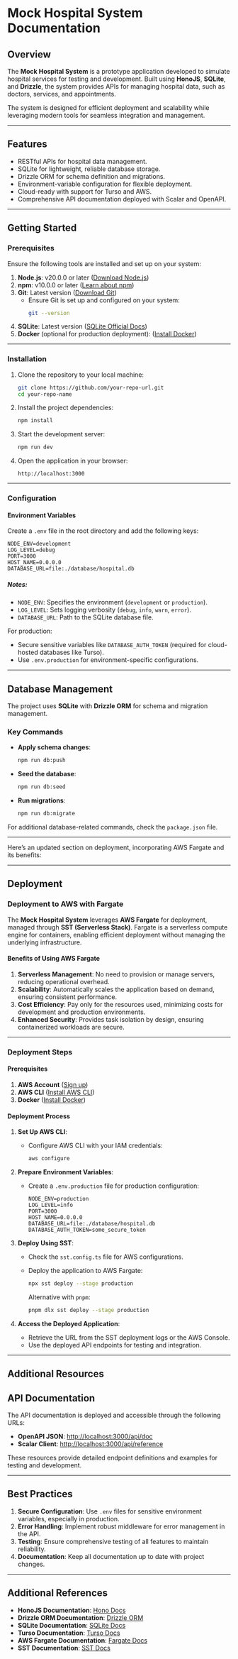 # Mock Hospital System Documentation

## Overview

The **Mock Hospital System** is a prototype application developed to simulate hospital services for testing and development. Built using **HonoJS**, **SQLite**, and **Drizzle**, the system provides APIs for managing hospital data, such as doctors, services, and appointments.

The system is designed for efficient deployment and scalability while leveraging modern tools for seamless integration and management.

---

## Features

- RESTful APIs for hospital data management.
- SQLite for lightweight, reliable database storage.
- Drizzle ORM for schema definition and migrations.
- Environment-variable configuration for flexible deployment.
- Cloud-ready with support for Turso and AWS.
- Comprehensive API documentation deployed with Scalar and OpenAPI.

---

## Getting Started

### Prerequisites

Ensure the following tools are installed and set up on your system:

1. **Node.js**: v20.0.0 or later ([Download Node.js](https://nodejs.org/))  
2. **npm**: v10.0.0 or later ([Learn about npm](https://docs.npmjs.com/))  
3. **Git**: Latest version ([Download Git](https://git-scm.com/))  
   - Ensure Git is set up and configured on your system:
     ```bash
     git --version
     ```
4. **SQLite**: Latest version ([SQLite Official Docs](https://sqlite.org/))  
5. **Docker** (optional for production deployment): ([Install Docker](https://docs.docker.com/get-docker/))  

---

### Installation

1. Clone the repository to your local machine:
    ```bash
    git clone https://github.com/your-repo-url.git
    cd your-repo-name
    ```

2. Install the project dependencies:
    ```bash
    npm install
    ```

3. Start the development server:
    ```bash
    npm run dev
    ```

4. Open the application in your browser:
    ```
    http://localhost:3000
    ```

---

### Configuration

#### Environment Variables

Create a `.env` file in the root directory and add the following keys:

```env
NODE_ENV=development
LOG_LEVEL=debug
PORT=3000
HOST_NAME=0.0.0.0
DATABASE_URL=file:./database/hospital.db
```

##### Notes:
- `NODE_ENV`: Specifies the environment (`development` or `production`).
- `LOG_LEVEL`: Sets logging verbosity (`debug`, `info`, `warn`, `error`).
- `DATABASE_URL`: Path to the SQLite database file.

For production:
- Secure sensitive variables like `DATABASE_AUTH_TOKEN` (required for cloud-hosted databases like Turso).
- Use `.env.production` for environment-specific configurations.

---

## Database Management

The project uses **SQLite** with **Drizzle ORM** for schema and migration management.

### Key Commands
- **Apply schema changes**:
    ```bash
    npm run db:push
    ```
- **Seed the database**:
    ```bash
    npm run db:seed
    ```
- **Run migrations**:
    ```bash
    npm run db:migrate
    ```

For additional database-related commands, check the `package.json` file.

---

Here’s an updated section on deployment, incorporating AWS Fargate and its benefits:

---

## Deployment

### Deployment to AWS with Fargate

The **Mock Hospital System** leverages **AWS Fargate** for deployment, managed through **SST (Serverless Stack)**. Fargate is a serverless compute engine for containers, enabling efficient deployment without managing the underlying infrastructure.

#### Benefits of Using AWS Fargate
1. **Serverless Management**: No need to provision or manage servers, reducing operational overhead.
2. **Scalability**: Automatically scales the application based on demand, ensuring consistent performance.
3. **Cost Efficiency**: Pay only for the resources used, minimizing costs for development and production environments.
4. **Enhanced Security**: Provides task isolation by design, ensuring containerized workloads are secure.

---

### Deployment Steps

#### Prerequisites
1. **AWS Account** ([Sign up](https://aws.amazon.com/))  
2. **AWS CLI** ([Install AWS CLI](https://docs.aws.amazon.com/cli/latest/userguide/install-cliv2.html))  
3. **Docker** ([Install Docker](https://docs.docker.com/get-docker/))  

#### Deployment Process

1. **Set Up AWS CLI**:
   - Configure AWS CLI with your IAM credentials:
     ```bash
     aws configure
     ```

2. **Prepare Environment Variables**:
   - Create a `.env.production` file for production configuration:
     ```env
     NODE_ENV=production
     LOG_LEVEL=info
     PORT=3000
     HOST_NAME=0.0.0.0
     DATABASE_URL=file:./database/hospital.db
     DATABASE_AUTH_TOKEN=some_secure_token
     ```

3. **Deploy Using SST**:
   - Check the `sst.config.ts` file for AWS configurations.
   - Deploy the application to AWS Fargate:
     ```bash
     npx sst deploy --stage production
     ```

     Alternative with `pnpm`:
     ```bash
     pnpm dlx sst deploy --stage production
     ```

4. **Access the Deployed Application**:
   - Retrieve the URL from the SST deployment logs or the AWS Console.
   - Use the deployed API endpoints for testing and integration.

---

## Additional Resources



## API Documentation

The API documentation is deployed and accessible through the following URLs:
- **OpenAPI JSON**: [http://localhost:3000/api/doc](http://localhost:3000/api/doc)  
- **Scalar Client**: [http://localhost:3000/api/reference](http://localhost:3000/api/reference)  

These resources provide detailed endpoint definitions and examples for testing and development.

---

## Best Practices

1. **Secure Configuration**: Use `.env` files for sensitive environment variables, especially in production.
2. **Error Handling**: Implement robust middleware for error management in the API.
4. **Testing**: Ensure comprehensive testing of all features to maintain reliability.
5. **Documentation**: Keep all documentation up to date with project changes.

---

## Additional References

- **HonoJS Documentation**: [Hono Docs](https://hono.dev/)  
- **Drizzle ORM Documentation**: [Drizzle ORM](https://orm.drizzle.team/)  
- **SQLite Documentation**: [SQLite Docs](https://sqlite.org/)  
- **Turso Documentation**: [Turso Docs](https://turso.tech/docs)  
- **AWS Fargate Documentation**: [Fargate Docs](https://aws.amazon.com/fargate/)  
- **SST Documentation**: [SST Docs](https://sst.dev/)  

